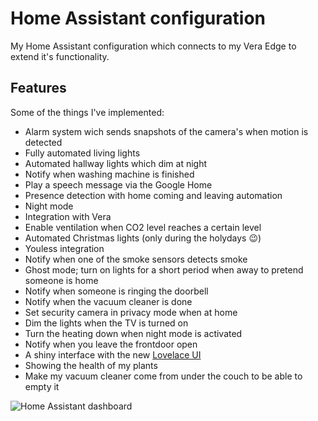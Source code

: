 Home Assistant configuration
============================
My Home Assistant configuration which connects to my Vera Edge to extend it's functionality.

Features
--------
Some of the things I've implemented:

* Alarm system wich sends snapshots of the camera's when motion is detected
* Fully automated living lights
* Automated hallway lights which dim at night
* Notify when washing machine is finished
* Play a speech message via the Google Home
* Presence detection with home coming and leaving automation
* Night mode
* Integration with Vera
* Enable ventilation when CO2 level reaches a certain level
* Automated Christmas lights (only during the holydays 😉)
* Youless integration
* Notify when one of the smoke sensors detects smoke
* Ghost mode; turn on lights for a short period when away to pretend someone is home
* Notify when someone is ringing the doorbell
* Notify when the vacuum cleaner is done
* Set security camera in privacy mode when at home
* Dim the lights when the TV is turned on
* Turn the heating down when night mode is activated
* Notify when you leave the frontdoor open
* A shiny interface with the new [Lovelace UI](https://www.home-assistant.io/lovelace/)
* Showing the health of my plants
* Make my vacuum cleaner come from under the couch to be able to empty it


![Home Assistant dashboard](https://www.trafex.nl/wp-content/uploads/2019/02/home-assistant-v2.png "Home Assistant dashboard")

